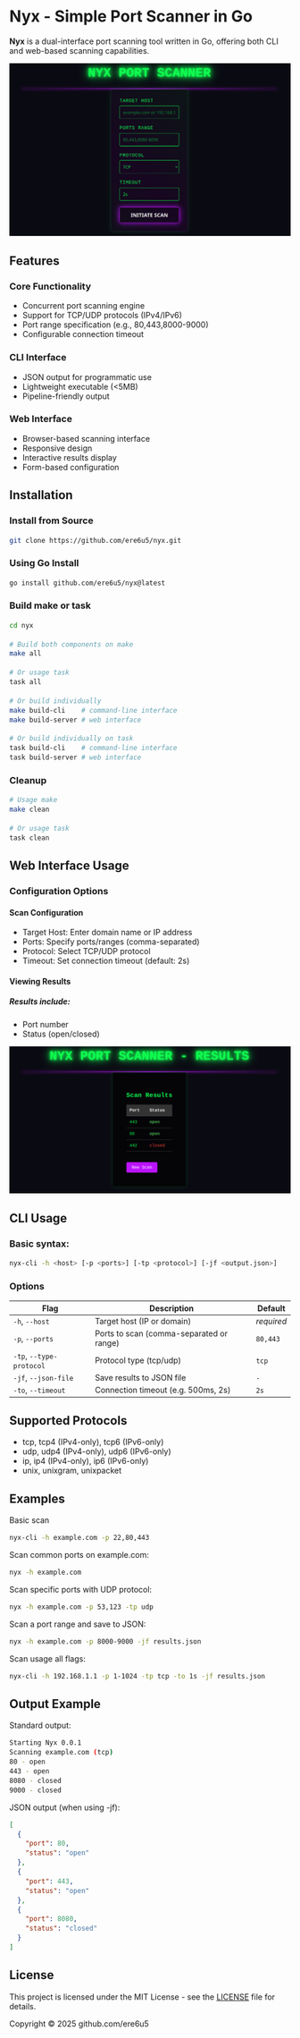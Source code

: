 # Nyx - Simple Port Scanner in Go

**Nyx** is a dual-interface port scanning tool written in Go, offering both CLI and web-based scanning capabilities.

![Nyx Web Interface](screenshots/web-interface.png)

## Features

### Core Functionality
- Concurrent port scanning engine
- Support for TCP/UDP protocols (IPv4/IPv6)
- Port range specification (e.g., 80,443,8000-9000)
- Configurable connection timeout

### CLI Interface
- JSON output for programmatic use
- Lightweight executable (<5MB)
- Pipeline-friendly output

### Web Interface
- Browser-based scanning interface
- Responsive design
- Interactive results display
- Form-based configuration


## Installation

### Install from Source
```bash
git clone https://github.com/ere6u5/nyx.git
```

### Using Go Install
```bash
go install github.com/ere6u5/nyx@latest
```

### Build make or task
```bash
cd nyx

# Build both components on make
make all

# Or usage task
task all

# Or build individually
make build-cli    # command-line interface
make build-server # web interface

# Or build individually on task
task build-cli    # command-line interface
task build-server # web interface
```

### Cleanup
```bash
# Usage make
make clean

# Or usage task
task clean
```

## Web Interface Usage

### Configuration Options

#### Scan Configuration
- Target Host: Enter domain name or IP address
- Ports: Specify ports/ranges (comma-separated)
- Protocol: Select TCP/UDP protocol
- Timeout: Set connection timeout (default: 2s)

#### Viewing Results

##### Results include:
- Port number
- Status (open/closed)

![Check result](screenshots/check-result.png)


## CLI Usage

### Basic syntax:
```bash
nyx-cli -h <host> [-p <ports>] [-tp <protocol>] [-jf <output.json>]
```


### Options

| Flag               | Description                              | Default   |
|--------------------|------------------------------------------|-----------|
| `-h`, `--host`     | Target host (IP or domain)               | *required*|
| `-p`, `--ports`    | Ports to scan (comma-separated or range) | `80,443`  |
| `-tp`, `--type-protocol` | Protocol type (tcp/udp)            | `tcp`     |
| `-jf`, `--json-file`	| Save results to JSON file	            | `- `      |
| `-to`, `--timeout` 	|Connection timeout (e.g. 500ms, 2s)	| `2s`      |

## Supported Protocols
- tcp, tcp4 (IPv4-only), tcp6 (IPv6-only)
- udp, udp4 (IPv4-only), udp6 (IPv6-only)
- ip, ip4 (IPv4-only), ip6 (IPv6-only)
- unix, unixgram, unixpacket

## Examples

Basic scan
```bash
nyx-cli -h example.com -p 22,80,443
```

Scan common ports on example.com:
```bash
nyx -h example.com
```

Scan specific ports with UDP protocol:
```bash
nyx -h example.com -p 53,123 -tp udp
```

Scan a port range and save to JSON:
```bash
nyx -h example.com -p 8000-9000 -jf results.json
```

Scan usage all flags:
```bash
nyx-cli -h 192.168.1.1 -p 1-1024 -tp tcp -to 1s -jf results.json
```

## Output Example
Standard output:
```bash
Starting Nyx 0.0.1
Scanning example.com (tcp)
80 - open
443 - open
8080 - closed
9000 - closed
```
JSON output (when using -jf):
```json
[
  {
    "port": 80,
    "status": "open"
  },
  {
    "port": 443,
    "status": "open"
  },
  {
    "port": 8080,
    "status": "closed"
  }
]
```

## License
This project is licensed under the MIT License - see the [LICENSE](LICENSE) file for details.

Copyright © 2025 github.com/ere6u5